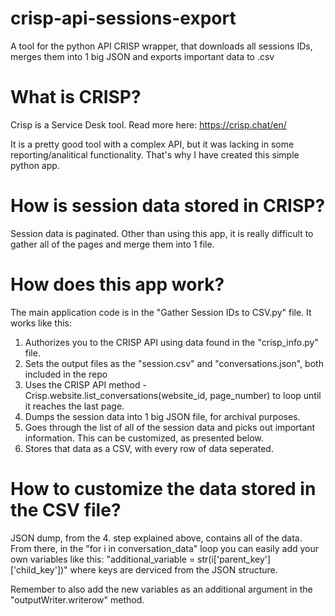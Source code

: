 # crisp-api-sessions-export
A tool for the python API CRISP wrapper, that downloads all sessions IDs, merges them into 1 big JSON and exports important data to .csv

# What is CRISP?

Crisp is a Service Desk tool. Read more here:
https://crisp.chat/en/

It is a pretty good tool with a complex API, but it was lacking in some reporting/analitical functionality. That's why I have created this simple python app.

# How is session data stored in CRISP?

Session data is paginated. Other than using this app, it is really difficult to gather all of the pages and merge them into 1 file.

# How does this app work?

The main application code is in the "Gather Session IDs to CSV.py" file. It works like this:

1. Authorizes you to the CRISP API using data found in the "crisp_info.py" file.
2. Sets the output files as the "session.csv" and "conversations.json", both included in the repo
3. Uses the CRISP API method - Crisp.website.list_conversations(website_id, page_number) to loop until it reaches the last page.
4. Dumps the session data into 1 big JSON file, for archival purposes.
5. Goes through the list of all of the session data and picks out important information. This can be customized, as presented below.
6. Stores that data as a CSV, with every row of data seperated.

# How to customize the data stored in the CSV file?

JSON dump, from the 4. step explained above, contains all of the data. From there, in the "for i in conversation_data" loop you can easily add your own variables like this:
"additional_variable = str(i['parent_key']['child_key'])" where keys are derviced from the JSON structure.

Remember to also add the new variables as an additional argument in the "outputWriter.writerow" method.
